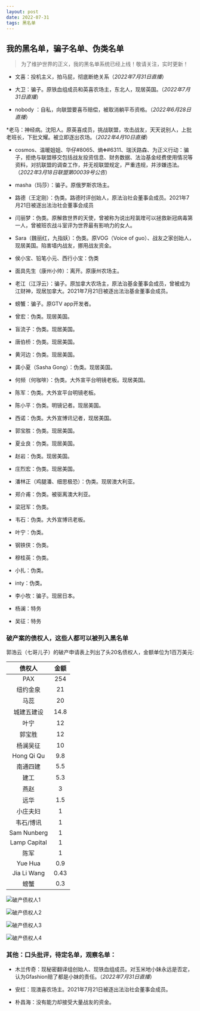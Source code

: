 ```yaml
---
layout: post
date: 2022-07-31
tags: 黑名单
---
```



## 我的黑名单，骗子名单、伪类名单

> 为了维护世界的正义，我的黑名单系统已经上线！敬请关注，实时更新！


* 文喜：投机主义，拍马屁，彻底断绝关系（*2022年7月31日直播*）

* 大卫：骗子。原铁血组成员和英喜农场主，东北人，现居英国。（*2022年7月31日直播*）

* nobody ：自私，向联盟要喜币赔偿，被取消躺平币资格。（*2022年6月28日直播*）

*老马：神经病。沈阳人。原英喜成员，挑战联盟，攻击战友，天天说别人，上批老班长，下批文耀。被立即逐出农场。（*2022年4月10日直播*）

* cosmos、温暖姐姐、华仔#8065、熵➕#6311、瑞沃路森、为正义行动：骗子，拒绝与联盟移交包括战友投资信息、财务数据、法治基金经费使用情况等资料，对抗联盟的调查工作，并无视联盟规定，严重违规，并涉嫌违法。（*2022年3月18日联盟第00039号公告*）

* masha（玛莎）：骗子。原俄罗斯农场主。

* 路德（王定刚）：伪类。路德时评创始人，原法治社会董事会成员。2021年7月21日被逐出法治社会董事会成员

* 闫丽梦：伪类。原解救世界的天使，曾被称为说出羟氯喹可以拯救新冠病毒第一人，曾被班农战斗室评为世界最有影响力的女人。

* Sara（魏丽红，九指妖）：伪类。原VOG（Voice of guo）、战友之家创始人，现居美国。陷害墙内战友，挪用战友资金。

* 侯小宝、铅笔小元、西行小宝：伪类

* 面具先生（康州小帅）：离开。原康州农场主。

* 老江（江浮云）：骗子。原加拿大农场主，原法治基金董事会成员，曾被成为江财神，现居加拿大。2021年7月21日被逐出法治基金董事会成员。

* 螃蟹：骗子。原GTV app开发者。

* 曾宏：伪类。现居美国。

* 盲流子：伪类。现居美国。

* 唐伯桥：伪类。现居美国。

* 黄河边：伪类。现居美国。

* 龚小夏（Sasha Gong）：伪类。现居美国。

* 何频（何咖啡）：伪类。大外宣平台明镜老板。现居美国。

* 陈军：伪类。大外宣平台明镜老板。

* 陈小平：伪类。明镜记者。现居美国。

* 西诺：伪类。大外宣博讯记者，现居美国。

* 郭宝胜：伪类。现居美国。

* 夏业良：伪类。现居美国。

* 赵岩：伪类。现居美国。

* 庄烈宏：伪类。现居美国。

* 潘林正（鸡腿潘、细思极恐）：伪类。现居澳大利亚。

* 郑介甫：伪类。被驱离澳大利亚。

* 梁冠军：伪类。

* 韦石：伪类。大外宣博讯老板。

* 叶宁：伪类。


* 钢铁侠：伪类。

* 穆桂英：伪类。

* 小扎：伪类。

* inty：伪类。

* 李小牧：骗子。现居日本。

* 杨澜：特务

* 吴征：特务




### 破产案的债权人，这些人都可以被列入黑名单
郭浩云（七哥儿子）的破产申请表上列出了头20名债权人，金额单位为1百万美元:


| 债权人 | 金额 |
|  :--:  | :--:  | 
| PAX |  254 |
| 纽约金泉 |  21 |
| 马蕊 |  20 |
| 城建五建设 |  14.8 |
| 叶宁 |  12 |
| 郭宝胜 |  12 |
| 杨澜吴征 |  10 |
| Hong Qi Qu  | 9.8 |
| 南通四建 |  5.5 |
| 建工 |  5.3 |
| 燕赵  | 3 |
| 远华  | 1.5 |
| 小庄夫妇  | 1 |
| 韦石/博讯 |  1 |
| Sam Nunberg |  1 |
| Lamp Capital  | 1 |
| 陈军  | 1 |
| Yue Hua  | 0.9 |
| Jia Li Wang  | 0.43 |
| 螃蟹 |  0.3

![破产债权人1](/images/bankruptcy/pochan1.jpeg "破产债权人1")

![破产债权人2](/images/bankruptcy/pochan2.jpeg "破产债权人2")

![破产债权人3](/images/bankruptcy/pochan3.jpeg "破产债权人3")

![破产债权人4](/images/bankruptcy/pochan4.jpeg "破产债权人4")






### 其他：口头批评，待定名单，观察名单：


* 木兰传奇：现秘密翻译组创始人、现铁血组成员。对玉米地小妹永远是否定，认为Gfashion赔了都是小妹的责任。（*2022年7月31日直播*）

* 安红：现澳喜农场主。2021年7月21日被逐出法治社会董事会成员。

* 朴昌海：没有能力却接受大量战友的资金。



